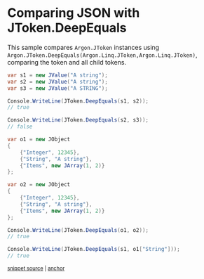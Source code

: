 # Comparing JSON with JToken.DeepEquals

This sample compares `Argon.JToken` instances using `Argon.JToken.DeepEquals(Argon.Linq.JToken,Argon.Linq.JToken)`, comparing the token and all child tokens.

<!-- snippet: DeepEquals -->
<a id='snippet-deepequals'></a>
```cs
var s1 = new JValue("A string");
var s2 = new JValue("A string");
var s3 = new JValue("A STRING");

Console.WriteLine(JToken.DeepEquals(s1, s2));
// true

Console.WriteLine(JToken.DeepEquals(s2, s3));
// false

var o1 = new JObject
{
    {"Integer", 12345},
    {"String", "A string"},
    {"Items", new JArray(1, 2)}
};

var o2 = new JObject
{
    {"Integer", 12345},
    {"String", "A string"},
    {"Items", new JArray(1, 2)}
};

Console.WriteLine(JToken.DeepEquals(o1, o2));
// true

Console.WriteLine(JToken.DeepEquals(s1, o1["String"]));
// true
```
<sup><a href='/src/ArgonTests/Documentation/Samples/Linq/DeepEquals.cs#L10-L42' title='Snippet source file'>snippet source</a> | <a href='#snippet-deepequals' title='Start of snippet'>anchor</a></sup>
<!-- endSnippet -->
